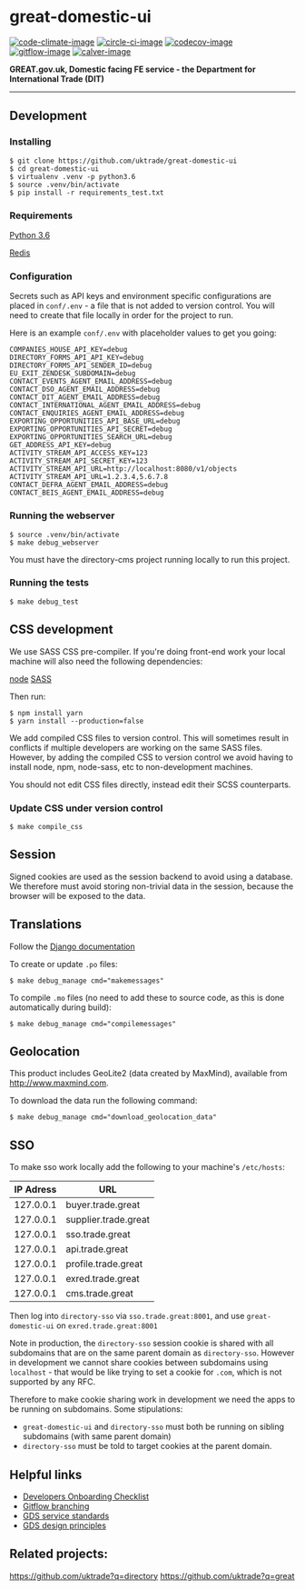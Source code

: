 # great-domestic-ui

[![code-climate-image]][code-climate]
[![circle-ci-image]][circle-ci]
[![codecov-image]][codecov]
[![gitflow-image]][gitflow]
[![calver-image]][calver]

**GREAT.gov.uk, Domestic facing FE service - the Department for International Trade (DIT)**  

---

## Development

### Installing
    $ git clone https://github.com/uktrade/great-domestic-ui
    $ cd great-domestic-ui
    $ virtualenv .venv -p python3.6
    $ source .venv/bin/activate
    $ pip install -r requirements_test.txt


### Requirements
[Python 3.6](https://www.python.org/downloads/release/python-366/)

[Redis](https://redis.io/)


### Configuration

Secrets such as API keys and environment specific configurations are placed in `conf/.env` - a file that is not added to version control. You will need to create that file locally in order for the project to run.

Here is an example `conf/.env` with placeholder values to get you going:

```
COMPANIES_HOUSE_API_KEY=debug
DIRECTORY_FORMS_API_API_KEY=debug
DIRECTORY_FORMS_API_SENDER_ID=debug
EU_EXIT_ZENDESK_SUBDOMAIN=debug
CONTACT_EVENTS_AGENT_EMAIL_ADDRESS=debug
CONTACT_DSO_AGENT_EMAIL_ADDRESS=debug
CONTACT_DIT_AGENT_EMAIL_ADDRESS=debug
CONTACT_INTERNATIONAL_AGENT_EMAIL_ADDRESS=debug
CONTACT_ENQUIRIES_AGENT_EMAIL_ADDRESS=debug
EXPORTING_OPPORTUNITIES_API_BASE_URL=debug
EXPORTING_OPPORTUNITIES_API_SECRET=debug
EXPORTING_OPPORTUNITIES_SEARCH_URL=debug
GET_ADDRESS_API_KEY=debug
ACTIVITY_STREAM_API_ACCESS_KEY=123
ACTIVITY_STREAM_API_SECRET_KEY=123
ACTIVITY_STREAM_API_URL=http://localhost:8080/v1/objects
ACTIVITY_STREAM_API_URL=1.2.3.4,5.6.7.8
CONTACT_DEFRA_AGENT_EMAIL_ADDRESS=debug
CONTACT_BEIS_AGENT_EMAIL_ADDRESS=debug
```

### Running the webserver
    $ source .venv/bin/activate
    $ make debug_webserver

You must have the directory-cms project running locally to run this project.

### Running the tests

    $ make debug_test

## CSS development

We use SASS CSS pre-compiler. If you're doing front-end work your local machine will also need the following dependencies:

[node](https://nodejs.org/en/download/)
[SASS](https://rubygems.org/gems/sass/versions/3.4.22)

Then run:

    $ npm install yarn
    $ yarn install --production=false

We add compiled CSS files to version control. This will sometimes result in conflicts if multiple developers are working on the same SASS files. However, by adding the compiled CSS to version control we avoid having to install node, npm, node-sass, etc to non-development machines.

You should not edit CSS files directly, instead edit their SCSS counterparts.

### Update CSS under version control

    $ make compile_css


## Session

Signed cookies are used as the session backend to avoid using a database. We therefore must avoid storing non-trivial data in the session, because the browser will be exposed to the data.

## Translations

Follow the <a href="https://docs.djangoproject.com/en/1.11/topics/i18n/" target="_blank">Django documentation</a>

To create or update `.po` files:

    $ make debug_manage cmd="makemessages"

To compile `.mo` files (no need to add these to source code, as this is done automatically during build):

    $ make debug_manage cmd="compilemessages"


## Geolocation

This product includes GeoLite2 (data created by MaxMind), available from
<a href="http://www.maxmind.com">http://www.maxmind.com</a>.

To download the data run the following command:

    $ make debug_manage cmd="download_geolocation_data"


## SSO
To make sso work locally add the following to your machine's `/etc/hosts`:

| IP Adress | URL                      |
| --------  | ------------------------ |
| 127.0.0.1 | buyer.trade.great    |
| 127.0.0.1 | supplier.trade.great |
| 127.0.0.1 | sso.trade.great      |
| 127.0.0.1 | api.trade.great      |
| 127.0.0.1 | profile.trade.great  |
| 127.0.0.1 | exred.trade.great    |
| 127.0.0.1 | cms.trade.great      |


Then log into `directory-sso` via `sso.trade.great:8001`, and use `great-domestic-ui` on `exred.trade.great:8001`

Note in production, the `directory-sso` session cookie is shared with all subdomains that are on the same parent domain as `directory-sso`. However in development we cannot share cookies between subdomains using `localhost` - that would be like trying to set a cookie for `.com`, which is not supported by any RFC.

Therefore to make cookie sharing work in development we need the apps to be running on subdomains. Some stipulations:
 - `great-domestic-ui` and `directory-sso` must both be running on sibling subdomains (with same parent domain)
 - `directory-sso` must be told to target cookies at the parent domain.


## Helpful links
* [Developers Onboarding Checklist](https://uktrade.atlassian.net/wiki/spaces/ED/pages/32243946/Developers+onboarding+checklist)
* [Gitflow branching](https://uktrade.atlassian.net/wiki/spaces/ED/pages/737182153/Gitflow+and+releases)
* [GDS service standards](https://www.gov.uk/service-manual/service-standard)
* [GDS design principles](https://www.gov.uk/design-principles)

## Related projects:
https://github.com/uktrade?q=directory
https://github.com/uktrade?q=great

[code-climate-image]: https://codeclimate.com/github/uktrade/great-domestic-ui/badges/issue_count.svg
[code-climate]: https://codeclimate.com/github/uktrade/great-domestic-ui

[circle-ci-image]: https://circleci.com/gh/uktrade/great-domestic-ui/tree/master.svg?style=svg
[circle-ci]: https://circleci.com/gh/uktrade/great-domestic-ui/tree/master

[codecov-image]: https://codecov.io/gh/uktrade/great-domestic-ui/branch/master/graph/badge.svg
[codecov]: https://codecov.io/gh/uktrade/great-domestic-ui

[gitflow-image]: https://img.shields.io/badge/Branching%20strategy-gitflow-5FBB1C.svg
[gitflow]: https://www.atlassian.com/git/tutorials/comparing-workflows/gitflow-workflow

[calver-image]: https://img.shields.io/badge/Versioning%20strategy-CalVer-5FBB1C.svg
[calver]: https://calver.org
    
